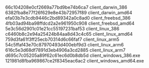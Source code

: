 66c104208e0cf2669a77bd9be74b6ca7  client_darwin_386
6382fba8e77f26f629e8e43b72957f89  client_darwin_amd64
efa03b7e3cdb9446c2bd89342a0c8ad0  client_freebsd_386
4fb03ad94ba98ffdcd2a2e961950c908  client_freebsd_amd64
5e3c56d2901c01e21cc55197231baf53  client_linux_386
c6460b8c2e94a25424b84aa8d43c4c65  client_linux_amd64
759d3fa61f3ff25ecb70314d6c66faf7  client_linux_arm5
54c5ffaf43e70c87970493d400ebf9d3  client_linux_arm6
616c5e3d68df7891d3eb4906a3cd2885  client_linux_arm7
d695c7c05205a89f62c61ec6d0b8db5d  client_windows_386.exe
121981d8fba969867ce2f8345eac6ac2  client_windows_amd64.exe
